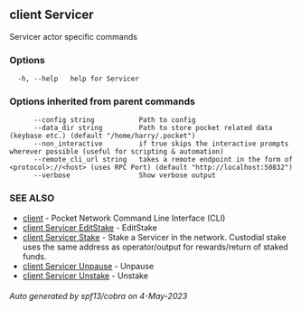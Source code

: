 ## client Servicer

Servicer actor specific commands

### Options

```
  -h, --help   help for Servicer
```

### Options inherited from parent commands

```
      --config string           Path to config
      --data_dir string         Path to store pocket related data (keybase etc.) (default "/home/harry/.pocket")
      --non_interactive         if true skips the interactive prompts wherever possible (useful for scripting & automation)
      --remote_cli_url string   takes a remote endpoint in the form of <protocol>://<host> (uses RPC Port) (default "http://localhost:50832")
      --verbose                 Show verbose output
```

### SEE ALSO

* [client](client.md)	 - Pocket Network Command Line Interface (CLI)
* [client Servicer EditStake](client_Servicer_EditStake.md)	 - EditStake <fromAddr> <amount> <relayChainIDs> <serviceURI>
* [client Servicer Stake](client_Servicer_Stake.md)	 - Stake a Servicer in the network. Custodial stake uses the same address as operator/output for rewards/return of staked funds.
* [client Servicer Unpause](client_Servicer_Unpause.md)	 - Unpause <fromAddr>
* [client Servicer Unstake](client_Servicer_Unstake.md)	 - Unstake <fromAddr>

###### Auto generated by spf13/cobra on 4-May-2023
